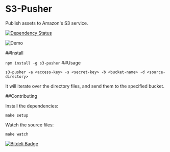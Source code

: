 S3-Pusher
=========

Publish assets to Amazon's S3 service.

[![Dependency Status](https://gemnasium.com/giuliandrimba/s3-pusher.png)](https://gemnasium.com/giuliandrimba/s3-pusher)

![Demo](https://dl.dropboxusercontent.com/u/4789686/s3-pusher/s3-pusher-anim.gif)

##Install

`npm install -g s3-pusher`
##Usage

`s3-pusher -a <access-key> -s <secret-key> -b <bucket-name> -d <source-directory>`

It will iterate over the directory files, and send them to the specified bucket.

##Contributing

Install the dependencies:

`make setup`

Watch the source files:

`make watch`


[![Bitdeli Badge](https://d2weczhvl823v0.cloudfront.net/giuliandrimba/s3-pusher/trend.png)](https://bitdeli.com/free "Bitdeli Badge")

